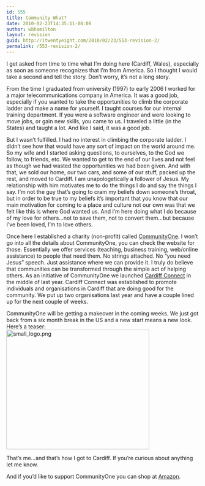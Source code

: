 ```yaml
---
id: 555
title: Community What?
date: 2010-02-23T14:35:11-08:00
author: wbhamilton
layout: revision
guid: http://1twentyeight.com/2010/02/23/553-revision-2/
permalink: /553-revision-2/
---
```

I get asked from time to time what I&#8217;m doing here (Cardiff, Wales), especially as soon as someone recognizes that I&#8217;m from America. So I thought I would take a second and tell the story. Don&#8217;t worry, it&#8217;s not a long story.

From the time I graduated from university (1997) to early 2006 I worked for a major telecommunications company in America. It was a good job, especially if you wanted to take the opportunities to climb the corporate ladder and make a name for yourself. I taught courses for our internal training department. If you were a software engineer and were looking to move jobs, or gain new skills, you came to us. I traveled a little (in the States) and taught a lot. And like I said, it was a good job.

But I wasn&#8217;t fulfilled. I had no interest in climbing the corporate ladder. I didn&#8217;t see how that would have any sort of impact on the world around me. So my wife and I started asking questions, to ourselves, to the God we follow, to friends, etc. We wanted to get to the end of our lives and not feel as though we had wasted the opportunities we had been given. And with that, we sold our home, our two cars, and some of our stuff, packed up the rest, and moved to Cardiff. I am unapologetically a follower of Jesus. My relationship with him motivates me to do the things I do and say the things I say. I&#8217;m not the guy that&#8217;s going to cram my beliefs down someone&#8217;s throat, but in order to be true to my beliefs it&#8217;s important that you know that our main motivation for coming to a place and culture not our own was that we felt like this is where God wanted us. And I&#8217;m here doing what I do because of my love for others&#8230;not to save them, not to convert them&#8230;but because I&#8217;ve been loved, I&#8217;m to love others.

Once here I established a charity (non-profit) called [CommunityOne](http://www.communityone.org.uk). I won&#8217;t go into all the details about CommunityOne, you can check the website for those. Essentially we offer services (teaching, business training, web/online assistance) to people that need them. No strings attached. No &#8220;you need Jesus&#8221; speech. Just assistance where we can provide it. I truly do believe that communities can be transformed through the simple act of helping others. As an initiative of CommunityOne we launched [Cardiff Connect](http://cardiffconnect.org/) in the middle of last year. Cardiff Connect was established to promote individuals and organisations in Cardiff that are doing good for the community. We put up two organisations last year and have a couple lined up for the next couple of weeks.

CommunityOne will be getting a makeover in the coming weeks. We just got back from a six month break in the US and a new start means a new look. Here&#8217;s a teaser:  
<img src="http://1twentyeight.com/wp-content/uploads/2010/02/small_logo.png" alt="small_logo.png" border="0" width="373" height="312" /> 

That&#8217;s me&#8230;and that&#8217;s how I got to Cardiff. If you&#8217;re curious about anything let me know.

And if you&#8217;d like to support CommunityOne you can shop at [Amazon](http://www.amazon.com/gp/redirect.html?ie=UTF8&location=http%3A%2F%2Fwww.amazon.com%2F&tag=1twentyeight-20&linkCode=ur2&camp=1789&creative=390957).